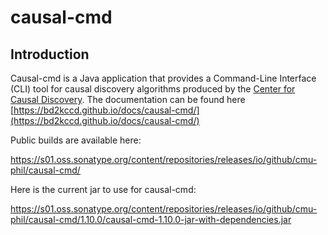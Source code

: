 # causal-cmd

## Introduction

Causal-cmd is a Java application that provides a Command-Line Interface (CLI) tool for causal discovery algorithms produced by the [Center for Causal Discovery](http://www.ccd.pitt.edu/).  The documentation can be found here [https://bd2kccd.github.io/docs/causal-cmd/](https://bd2kccd.github.io/docs/causal-cmd/) 

Public builds are available here:

https://s01.oss.sonatype.org/content/repositories/releases/io/github/cmu-phil/causal-cmd/

Here is the current jar to use for causal-cmd:

https://s01.oss.sonatype.org/content/repositories/releases/io/github/cmu-phil/causal-cmd/1.10.0/causal-cmd-1.10.0-jar-with-dependencies.jar

